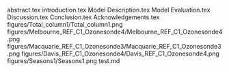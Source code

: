 abstract.tex
introduction.tex
Model Description.tex
Model Evaluation.tex
Discussion.tex
Conclusion.tex
Acknowledgements.tex
figures/Total_column1/Total_column1.png
figures/Melbourne_REF_C1_Ozonesonde4/Melbourne_REF_C1_Ozonesonde4.png
figures/Macquarie_REF_C1_Ozonesonde3/Macquarie_REF_C1_Ozonesonde3.png
figures/Davis_REF_C1_Ozonesonde4/Davis_REF_C1_Ozonesonde4.png
figures/Seasons1/Seasons1.png
test.md
